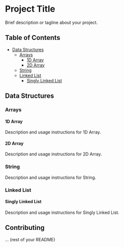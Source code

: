 # Project Title

Brief description or tagline about your project.

## Table of Contents

- [Data Structures](#data-structures)
  - [Arrays](#arrays)
    - [1D Array](#1d-array)
    - [2D Array](#2d-array)
  - [String](#string)
  - [Linked List](#linked-list)
    - [Singly Linked List](#singly-linked-list)

## Data Structures

### Arrays

#### 1D Array

Description and usage instructions for 1D Array.

#### 2D Array

Description and usage instructions for 2D Array.

### String

Description and usage instructions for String.

### Linked List

#### Singly Linked List

Description and usage instructions for Singly Linked List.

## Contributing

... (rest of your README)
